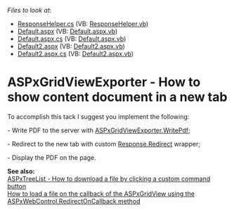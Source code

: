 <!-- default file list -->
*Files to look at*:

* [ResponseHelper.cs](./CS/WebSite/App_Code/ResponseHelper.cs) (VB: [ResponseHelper.vb](./VB/WebSite/App_Code/ResponseHelper.vb))
* [Default.aspx](./CS/WebSite/Default.aspx) (VB: [Default.aspx.vb](./VB/WebSite/Default.aspx.vb))
* [Default.aspx.cs](./CS/WebSite/Default.aspx.cs) (VB: [Default.aspx.vb](./VB/WebSite/Default.aspx.vb))
* [Default2.aspx](./CS/WebSite/Default2.aspx) (VB: [Default2.aspx.vb](./VB/WebSite/Default2.aspx.vb))
* [Default2.aspx.cs](./CS/WebSite/Default2.aspx.cs) (VB: [Default2.aspx.vb](./VB/WebSite/Default2.aspx.vb))
<!-- default file list end -->
# ASPxGridViewExporter - How to show content document in a new tab


<p>To accomplish this tack I suggest you implement the following:</p><p>- Write PDF to the server with <a href="http://documentation.devexpress.com/#AspNet/DevExpressWebASPxGridViewExportASPxGridViewExporter_WritePdftopic">ASPxGridViewExporter.WritePdf</a>;</p><p>- Redirect to the new tab with custom <a href="http://msdn.microsoft.com/en-us/library/ms524309(v=vs.90).aspx">Response.Redirect</a> wrapper;</p><p>- Display the PDF on the page.<strong></strong></p><p><strong>See also:</strong><strong><br />
</strong><a href="https://www.devexpress.com/Support/Center/p/E3919">ASPxTreeList - How to download a file by clicking a custom command button</a><br />
<a href="https://www.devexpress.com/Support/Center/p/E2577">How to load a file on the callback of the ASPxGridView using the ASPxWebControl.RedirectOnCallback method</a></p>

<br/>


